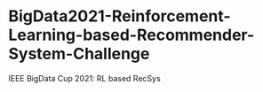 # BigData2021-Reinforcement-Learning-based-Recommender-System-Challenge
IEEE BigData Cup 2021: RL based RecSys
